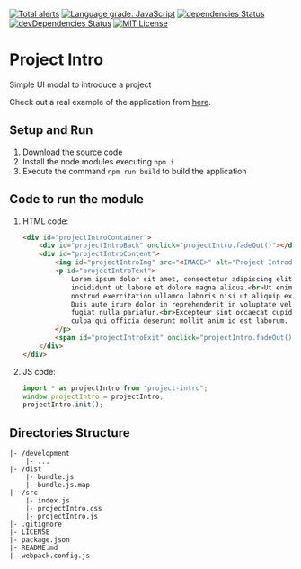 [![Total alerts](https://img.shields.io/lgtm/alerts/g/Chema22R/project-intro.svg?logo=lgtm&logoWidth=18)](https://lgtm.com/projects/g/Chema22R/project-intro/alerts/)
[![Language grade: JavaScript](https://img.shields.io/lgtm/grade/javascript/g/Chema22R/project-intro.svg?logo=lgtm&logoWidth=18)](https://lgtm.com/projects/g/Chema22R/project-intro/context:javascript)
[![dependencies Status](https://david-dm.org/chema22r/project-intro/status.svg)](https://david-dm.org/chema22r/project-intro)
[![devDependencies Status](https://david-dm.org/chema22r/project-intro/dev-status.svg)](https://david-dm.org/chema22r/project-intro?type=dev)
[![MIT License](https://camo.githubusercontent.com/d59450139b6d354f15a2252a47b457bb2cc43828/68747470733a2f2f696d672e736869656c64732e696f2f6e706d2f6c2f7365727665726c6573732e737667)](LICENSE)

# Project Intro
Simple UI modal to introduce a project

Check out a real example of the application from [here](https://printersdiscovery.chema22r.com/).

## Setup and Run
1. Download the source code
2. Install the node modules executing `npm i`
3. Execute the command `npm run build` to build the application

## Code to run the module
1. HTML code:
    ```html
    <div id="projectIntroContainer">
        <div id="projectIntroBack" onclick="projectIntro.fadeOut()"></div>
        <div id="projectIntroContent">
            <img id="projectIntroImg" src="<IMAGE>" alt="Project Introduction Image">
            <p id="projectIntroText">
                Lorem ipsum dolor sit amet, consectetur adipiscing elit, sed do eiusmod tempor
                incididunt ut labore et dolore magna aliqua.<br>Ut enim ad minim veniam, quis
                nostrud exercitation ullamco laboris nisi ut aliquip ex ea commodo consequat.<br>
                Duis aute irure dolor in reprehenderit in voluptate velit esse cillum dolore eu
                fugiat nulla pariatur.<br>Excepteur sint occaecat cupidatat non proident, sunt in
                culpa qui officia deserunt mollit anim id est laborum.
            </p>
            <span id="projectIntroExit" onclick="projectIntro.fadeOut()">&times;</span>
        </div>
    </div>
    ```
2. JS code:
    ```js
    import * as projectIntro from "project-intro";
    window.projectIntro = projectIntro;
    projectIntro.init();
    ```

## Directories Structure
```
|- /development
    |- ...
|- /dist
    |- bundle.js
    |- bundle.js.map
|- /src
    |- index.js
    |- projectIntro.css
    |- projectIntro.js
|- .gitignore
|- LICENSE
|- package.json
|- README.md
|- webpack.config.js
```